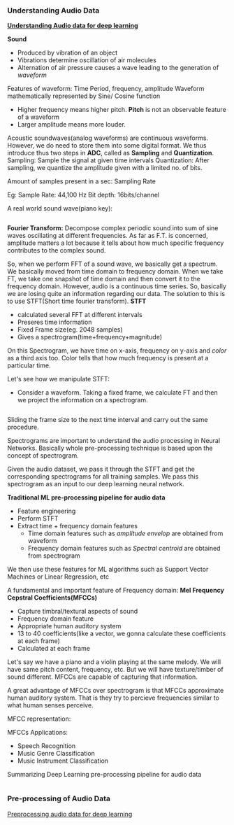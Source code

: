 ### Understanding Audio Data

[**Understanding Audio data for deep learning**](https://www.youtube.com/watch?v=m3XbqfIij_Y)

**Sound**
- Produced by vibration of an object
- Vibrations determine oscillation of air molecules
- Alternation of air pressure causes a wave leading to the generation of _waveform_

Features of waveform: Time Period, frequency, amplitude
Waveform mathematically represented by Sine/ Cosine function

- Higher frequency means higher pitch. **Pitch** is not an observable feature of a waveform
- Larger amplitude means more louder. 

Acoustic soundwaves(analog waveforms) are continuous waveforms. However, we do need to store them into some digital format. 
We thus introduce thus two steps in **ADC**, called as **Sampling** and **Quantization**.
Sampling: Sample the signal at given time intervals
Quantization: After sampling, we quantize the amplitude given with a limited no. of bits.

Amount of samples present in a sec: Sampling Rate

Eg: Sample Rate: 44,100 Hz
Bit depth: 16bits/channel

A real world sound wave(piano key):

![]()

**Fourier Transform:**
Decompose complex periodic sound into sum of sine waves oscillating at different frequencies. As far as F.T. is concerned,
amplitude matters a lot because it tells about how much specific frequency contributes to the complex sound.

So, when we perform FFT of a sound wave, we basically get a spectrum. We basically moved from time domain to frequency domain.
When we take FT, we take one snapshot of time domain and then convert it to the frequency domain.
However, audio is a continuous time series. So, basically we are losing quite an information regarding our data. 
The solution to this is to use STFT(Short time fourier transform). 
**STFT**
- calculated several FFT at different intervals
- Preseres time information
- Fixed Frame size(eg. 2048 samples)
- Gives a spectrogram(time+frequency+magnitude)

On this Spectrogram, we have time on x-axis, frequency on y-axis and _color_ as a third axis too. Color tells that how much
frequency is present at a particular time.

Let's see how we manipulate STFT:
- Consider a waveform. Taking a fixed frame, we calculate FT and then we project the information on a spectrogram.

![]()

Sliding the frame size to the next time interval and carry out the same procedure. 

Spectrograms are important to understand the audio processing in Neural Networks. Basically whole pre-processing technique is based upon the concept of spectrogram.

Given the audio dataset, we pass it through the STFT and get the corresponding spectrograms for all training samples. We pass this spectrogram as an input to our deep learning neural network.

**Traditional ML pre-processing pipeline for audio data**
- Feature engineering
- Perform STFT
- Extract time + frequency domain features
  - Time domain features such as _amplitude envelop_ are obtained from waveform
  - Frequency domain features such as _Spectral centroid_ are obtained from spectrogram

We then use these features for ML algorithms such as Support Vector Machines or Linear Regression, etc

A fundamental and important feature of Frequency domain:
**Mel Frequency Cepstral Coefficients(MFCCs)**
- Capture timbral/textural aspects of sound
- Frequency domain feature
- Appropriate human auditory system
- 13 to 40 coefficients(like a vector, we gonna calculate these coefficients at each frame)
- Calculated at each frame

Let's say we have a piano and a violin playing at the same melody. We will have same pitch content, frequency, etc. But we will have texture/timber of sound different. MFCCs are capable of capturing that information.

A great advantage of MFCCs over spectrogram is that MFCCs approximate human auditory system. That is they try to percieve frequencies similar to what human senses perceive.

MFCC representation:
![]()

MFCCs Applications:
- Speech Recognition
- Music Genre Classification
- Music Instrument Classification

Summarizing Deep Learning pre-processing pipeline for audio data

![]()

### Pre-processing of Audio Data

[Preprocessing audio data for deep learning](https://www.youtube.com/watch?v=Oa_d-zaUti8)

